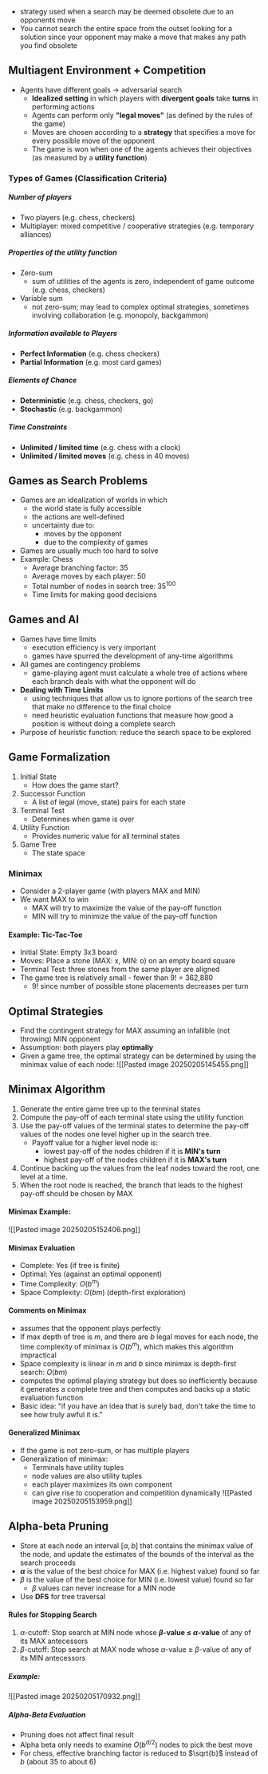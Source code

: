 - strategy used when a search may be deemed obsolete due to an opponents move
- You cannot search the entire space from the outset looking for a solution since your opponent may make a move that makes any path you find obsolete
## Multiagent Environment + Competition
- Agents have different goals -> adversarial search
	- **Idealized setting** in which players with **divergent goals** take **turns** in performing actions
	- Agents can perform only **"legal moves"** (as defined by the rules of the game)
	- Moves are chosen according to a **strategy** that specifies a move for every possible move of the opponent
	- The game is won when one of the agents achieves their objectives (as measured by a **utility function**)
### Types of Games (Classification Criteria)
##### Number of players
- Two players (e.g. chess, checkers)
- Multiplayer: mixed competitive / cooperative strategies (e.g. temporary alliances)
##### Properties of the utility function
- Zero-sum
	- sum of utilities of the agents is zero, independent of game outcome (e.g. chess, checkers)
- Variable sum
	- not zero-sum; may lead to complex optimal strategies, sometimes involving collaboration (e.g. monopoly, backgammon)
##### Information available to Players
- **Perfect Information** (e.g. chess checkers)
- **Partial Information** (e.g. most card games)
##### Elements of Chance
- **Deterministic** (e.g. chess, checkers, go)
- **Stochastic** (e.g. backgammon)
##### Time Constraints
- **Unlimited / limited time** (e.g. chess with a clock)
- **Unlimited / limited moves** (e.g. chess in 40 moves)
## Games as Search Problems
- Games are an idealization of worlds in which
	- the world state is fully accessible
	- the actions are well-defined
	- uncertainty due to:
		- moves by the opponent
		- due to the complexity of games
- Games are usually much too hard to solve
- Example: Chess
	- Average branching factor: 35
	- Average moves by each player: 50
	- Total number of nodes in search tree: $35^{100}$
	- Time limits for making good decisions
## Games and AI
- Games have time limits
	- execution efficiency is very important
	- games have spurred the development of any-time algorithms
- All games are contingency problems
	- game-playing agent must calculate a whole tree of actions where each branch deals with what the opponent will do
- **Dealing with Time Limits**
	- using techniques that allow us to ignore portions of the search tree that make no difference to the final choice
	- need heuristic evaluation functions that measure how good a position is without doing a complete search
- Purpose of heuristic function: reduce the search space to be explored
## Game Formalization
1. Initial State
	- How does the game start?
2. Successor Function
	- A list of legal (move, state) pairs for each state
3. Terminal Test
	- Determines when game is over
4. Utility Function
	- Provides numeric value for all terminal states
5. Game Tree
	- The state space
### Minimax
- Consider a 2-player game (with players MAX and MIN)
- We want MAX to win
	- MAX will try to maximize the value of the pay-off function
	- MIN will try to minimize the value of the pay-off function
#### Example: Tic-Tac-Toe
- Initial State: Empty 3x3 board
- Moves: Place a stone (MAX: x, MIN: o) on an empty board square
- Terminal Test: three stones from the same player are aligned
- The game tree is relatively small - fewer than 9! = 362,880
	- 9! since number of possible stone placements decreases per turn
## Optimal Strategies
- Find the contingent strategy for MAX assuming an infallible (not throwing) MIN opponent
- Assumption: both players play **optimally**
- Given a game tree, the optimal strategy can be determined by using the minimax value of each node:
	![[Pasted image 20250205145455.png]]
## Minimax Algorithm
1. Generate the entire game tree up to the terminal states
2. Compute the pay-off of each terminal state using the utility function
3. Use the pay-off values of the terminal states to determine the pay-off values of the nodes one level higher up in the search tree. 
	- Payoff value for a higher level node is:
		- lowest pay-off of the nodes children if it is **MIN's turn**
		- highest pay-off of the nodes children if it is **MAX's turn**
4. Continue backing up the values from the leaf nodes toward the root, one level at a time.
5. When the root node is reached, the branch that leads to the highest pay-off should be chosen by MAX
#### Minimax Example:
![[Pasted image 20250205152406.png]]
#### Minimax Evaluation
- Complete: Yes (if tree is finite)
- Optimal: Yes (against an optimal opponent)
- Time Complexity: $O(b^m)$
- Space Complexity: $O(bm)$ (depth-first exploration)
#### Comments on Minimax
- assumes that the opponent plays perfectly
- If max depth of tree is $m$, and there are $b$ legal moves for each node, the time complexity of minimax is $O(b^m)$, which makes this algorithm impractical
- Space complexity is linear in $m$ and $b$ since minimax is depth-first search: $O(bm)$ 
- computes the optimal playing strategy but does so inefficiently because it generates a complete tree and then computes and backs up a static evaluation function
- Basic idea: "if you have an idea that is surely bad, don't take the time to see how truly awful it is."
#### Generalized Minimax
- If the game is not zero-sum, or has multiple players
- Generalization of minimax:
	- Terminals have utility tuples
	- node values are also utility tuples
	- each player maximizes its own component
	- can give rise to cooperation and competition dynamically
	![[Pasted image 20250205153959.png]]
## Alpha-beta Pruning
- Store at each node an interval $[\alpha, b]$ that contains the minimax value of the node, and update the estimates of the bounds of the interval as the search proceeds
- **$\alpha$** is the value of the best choice for MAX (i.e. highest value) found so far
- $\beta$ is the value of the best choice for MIN (i.e. lowest value) found so far
	- $\beta$ values can never increase for a MIN node
- Use **DFS** for tree traversal
#### Rules for Stopping Search
1. $\alpha$-cutoff: Stop search at MIN node whose **$\beta$-value $\leq$ $\alpha$-value** of any of its MAX antecessors
2. $\beta$-cutoff: Stop search at MAX node whose $\alpha$-value $\geq$ $\beta$-value of any of its MIN antecessors
##### Example:
![[Pasted image 20250205170932.png]]
##### Alpha-Beta Evaluation
- Pruning does not affect final result
- Alpha beta only needs to examine $O(b^{d/2})$ nodes to pick the best move
- For chess, effective branching factor is reduced to $\sqrt{b}$ instead of $b$ (about 35 to about 6)